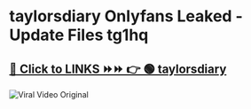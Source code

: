 
 # taylorsdiary Onlyfans Leaked - Update Files tg1hq

## <h2><a href="https://clipsfans.com/taylorsdiary&ref=git">🔗 Click to LINKS ⏩⏩ 👉 🟢 taylorsdiary </a></h2>

<a href="https://clipsfans.com/taylorsdiary&ref=git" rel="nofollow" data-target="animated-image.originalLink"><img src="https://i.ibb.co.com/xMMVF88/686577567.gif" alt="Viral Video Original" style="max-width: 100%; display: inline-block;" data-target="animated-image.originalImage"></a>

